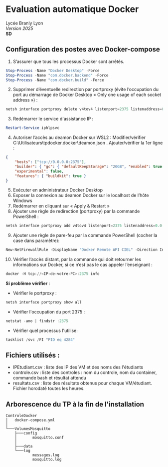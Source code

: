 # Evaluation automatique Docker
Lycée Branly Lyon\
*Version 2025*\
**SD**
## Configuration des postes avec Docker-compose
1. S’assurer que tous les processus Docker sont arrêtés.
``` PowerShell
Stop-Process -Name "Docker Desktop" -Force
Stop-Process -Name "com.docker.backend" -Force
Stop-Process -Name "com.docker.build" -Force
```
2. Supprimer d’éventuelle redirection par portproxy (évite l’occupation du port au démarrage de Docker Desktop « Only one usage of each socket address ») : 
``` PowerShell
netsh interface portproxy delete v4tov4 listenport=2375 listenaddress=0.0.0.0
```
3.	Redémarrer le service d'assistance IP : 
``` PowerShell
Restart-Service iphlpsvc
```
4.	Autoriser l’accès au deamon Docker sur WSL2 :
Modifier/vérifier  C:\Utilisateurs\tpdocker\.docker\deamon.json . Ajouter/vérifier la 1er ligne :
``` json
{
	"hosts": ["tcp://0.0.0.0:2375"],
	"builder": { "gc": { "defaultKeepStorage": "20GB", "enabled": true } },
	"experimental": false,
	"features": { "buildkit": true }
}
```
5.	Exécuter en administrateur Docker Desktop
6.	Exposer la connexion au deamon Docker sur le localhost de l’hôte Windows 
7.	Redémarrer en cliquant sur « Apply & Restart »
8.	Ajouter une règle de redirection (portproxy) par la commande PowerShell :
``` PowerShell
netsh interface portproxy add v4tov4 listenport=2375 listenaddress=0.0.0.0 connectport=2375 connectaddress=127.0.0.1
```
9.	Ajouter une règle de pare-feu par la commande PowerShell (cocher la case dans paramètre):
``` PowerShell
New-NetFirewallRule -DisplayName "Docker Remote API CIEL" -Direction Inbound -Protocol TCP -LocalPort 2375 -RemoteAddress 172.17.50.137 -Action Allow
```
10.	Vérifier l’accès distant, par la commande qui doit retourner les informations sur Docker, si ce n’est pas le cas appeler l’enseignant :
``` PowerShell
docker -H tcp://<IP-de-votre-PC>:2375 info
```
**Si problème vérifier** :
-	Vérifier le portproxy :
``` PowerShell
netsh interface portproxy show all 
```
-   Vérifier l'occupation du port 2375 : 
``` PowerShell
netstat -ano | findstr :2375
```
-  Vérifier quel processus l'utilise:
``` PowerShell
tasklist /svc /FI "PID eq 4284"
```


## Fichiers utilisés :
- IPEtudiant.csv : liste des IP des VM et des noms des l'étudiants
- controle.csv : liste des controles : nom du controle, nom du container, commande bash et résultat attendu
- resultats.csv : liste des résultats obtenus pour chaque VM/étudiant. Fichier horodaté toutes les heures.

## Arborescence du TP à la fin de l'installation
```
ControleDocker
│   docker-compose.yml
│
└───VolumesMosquitto
    ├───config
    │       mosquitto.conf
    │
    ├───data
    └───log
            messages.log
            mosquitto.log
```
